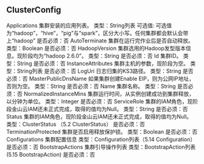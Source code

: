 ## ClusterConfig
Applications
集群安装的应用列表。
类型：String列表
可选值: 可选值为“hadoop”，“hive”，“pig”与“spark”，区分大小写。任何集群都会默认会带上“hadoop”
是否必须：否
AutoTerminate
集群在运行完作业后是否自动释放。
类型：Boolean 
是否必须：否
HadoopVersion
集群选用的Hadoop发型版本信息。现阶段均为“hadoop 2.6.0”。
类型：String
是否必须：否
Id
集群ID。
类型：String
是否必须：否
InstanceAttributes
集群主机的参数，现阶段为空。
类型：String列表
是否必须：否
LogUri
日志归集的KS3路径。
类型：String
是否必须：否
MasterPublicDnsName
如果集群创建Enable EIP，则为公网IP地址，否则为空。
类型：String
是否必须：否
Name
集群名称。
类型：String
是否必须：否
NormalizedInstanceMins
集群运行时间，从实例创建成功到集群释放，以分钟为单位。
类型：Integer
是否必须：否
ServiceRole
集群的IAM角色，现阶段金山云IAM还未正式完成，取得的值均为Null。
类型：String
是否必须：否
Status
集群的IAM角色，现阶段金山云IAM还未正式完成，取得的值均为Null。
类型：ClusterStatus  （5.2 ClusterStatus）
是否必须：否
TerminationProtected
集群是否启用释放保护锁。
类型：Boolean
是否必须：否
Configurations
集群配置信息
类型：Configuration列表（5.14 Configuration）
是否必须：否
BootstrapActions
集群引导操作列表
类型：BootstrapAction列表(5.15 BootstrapAction)
是否必须：否